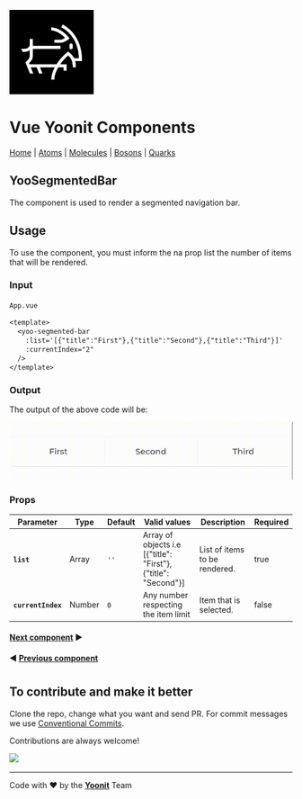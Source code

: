 [<img src="../../../assets/yoonit-icon.jpg" width="150">](https://github.com/Yoonit-Labs/vue-yoonit-components)

# Vue Yoonit Components

[Home](https://github.com/Yoonit-Labs/vue-yoonit-components) | [Atoms](https://github.com/Yoonit-Labs/vue-yoonit-components/blob/feature/readme/README.md#atoms) | [Molecules](https://github.com/Yoonit-Labs/vue-yoonit-components/blob/feature/readme/README.md#molecules) | [Bosons](https://github.com/Yoonit-Labs/vue-yoonit-components/blob/feature/readme/README.md#bosons) | [Quarks](https://github.com/Yoonit-Labs/vue-yoonit-components/blob/feature/readme/README.md#quarks)

## YooSegmentedBar

The component is used to render a segmented navigation bar.

## Usage

To use the component, you must inform the na prop list the number of items that will be rendered.

### Input
`App.vue`
```vue
<template>
  <yoo-segmented-bar
    :list='[{"title":"First"},{"title":"Second"},{"title":"Third"}]'
    :currentIndex="2"
  />
</template>
```

### Output

The output of the above code will be:

<img src="../../../../public/readme-img/segmented-bar.gif" alt="YooSegmentedBar" width="600px">

### Props

| Parameter | Type | Default | Valid values | Description | Required |
|-----------|------|------------------------|--------------|-------------|---------|
| **`list`** | Array | `''` | Array of objects i.e [{"title": "First"}, {"title": "Second"}] | List of items to be rendered. | true | 
| **`currentIndex`** | Number | `0` | Any number respecting the item limit | Item that is selected. | false |

#### [**Next component**](../SelectButton/README.md) :arrow_forward:

#### :arrow_backward: [**Previous component**](../QuizQuestion/README.md)
#
## To contribute and make it better

Clone the repo, change what you want and send PR.
For commit messages we use <a href="https://www.conventionalcommits.org/">Conventional Commits</a>.

Contributions are always welcome!

<a href="https://github.com/Yoonit-Labs/vue-yoonit-components/graphs/contributors">
  <img src="https://contrib.rocks/image?repo=Yoonit-Labs/vue-yoonit-components" />
</a>
  
---  

Code with ❤ by the [**Yoonit**](https://yoonit.dev/) Team
